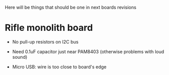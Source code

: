 Here will be things that should be one in next boards revisions

# Rifle monolith board

- No pull-up resistors on I2C bus

- Need 0.1uF capacitor just near PAM8403 (otherwise problems with loud sound)

- Micro USB: wire is too close to board's edge
